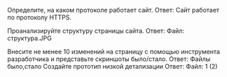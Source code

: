 Определите, на каком протоколе работает сайт.
Ответ: Сайт работает по протоколу HTTPS. 

Проанализируйте структуру страницы сайта.
Ответ: Файл: структура.JPG

Внесите не менее 10 изменений на страницу с помощью инструмента разработчика и представьте скриншоты было/стало.
Ответ: Файлы было,стало
Создайте прототип низкой детализации
Ответ: Файл: 1 (2)
